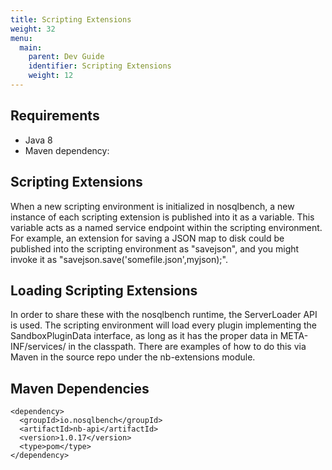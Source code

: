 ```yaml
---
title: Scripting Extensions    
weight: 32
menu:
  main:
    parent: Dev Guide
    identifier: Scripting Extensions
    weight: 12
---
```


## Requirements

- Java 8
- Maven dependency:

## Scripting Extensions

When a new scripting environment is initialized in nosqlbench, a new instance of each scripting extension is published into it as a variable. This variable acts as a named service endpoint within the scripting environment. For example, an extension for saving a JSON map to disk could be published into the scripting environment as "savejson", and you might invoke it as "savejson.save('somefile.json',myjson);".

## Loading Scripting Extensions

In order to share these with the nosqlbench runtime, the ServerLoader API is used. The scripting environment will load every plugin implementing the SandboxPluginData interface, as long as it has the proper data in META-INF/services/ in the classpath. There are examples of how to do this via Maven in the source repo under the nb-extensions module.

## Maven Dependencies

~~~
<dependency>
  <groupId>io.nosqlbench</groupId>
  <artifactId>nb-api</artifactId>
  <version>1.0.17</version>
  <type>pom</type>
</dependency>
~~~
